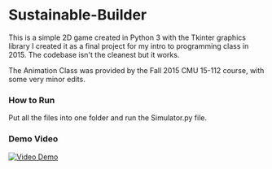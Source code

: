 # Sustainable-Builder
This is a simple 2D game created in Python 3 with the Tkinter graphics library
I created it as a final project for my intro to programming class in 2015. The codebase isn't the cleanest but it works.

The Animation Class was provided by the Fall 2015 CMU 15-112 course, with some very minor edits.



### How to Run
Put all the files into one folder and run the Simulator.py file.


### Demo Video

[![Video Demo](http://img.youtube.com/vi/yeNhWyu9B6E/0.jpg)](http://www.youtube.com/watch?v=yeNhWyu9B6E)

